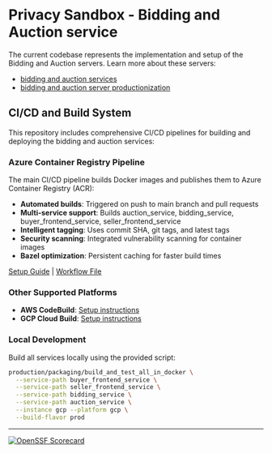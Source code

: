 # Privacy Sandbox - Bidding and Auction service

The current codebase represents the implementation and setup of the Bidding and Auction servers.
Learn more about these servers:

-   [bidding and auction services](https://github.com/privacysandbox/fledge-docs#bidding-and-auction-services)
-   [bidding and auction server productionization](https://github.com/privacysandbox/fledge-docs#server-productionization)

## CI/CD and Build System

This repository includes comprehensive CI/CD pipelines for building and deploying the bidding and auction services:

### Azure Container Registry Pipeline

The main CI/CD pipeline builds Docker images and publishes them to Azure Container Registry (ACR):

- **Automated builds**: Triggered on push to main branch and pull requests
- **Multi-service support**: Builds auction_service, bidding_service, buyer_frontend_service, seller_frontend_service
- **Intelligent tagging**: Uses commit SHA, git tags, and latest tags
- **Security scanning**: Integrated vulnerability scanning for container images
- **Bazel optimization**: Persistent caching for faster build times

[Setup Guide](production/packaging/azure/README.md) | [Workflow File](.github/workflows/ci.yml)

### Other Supported Platforms

- **AWS CodeBuild**: [Setup instructions](production/packaging/aws/codebuild/README.md)
- **GCP Cloud Build**: [Setup instructions](production/packaging/gcp/cloud_build/README.md)

### Local Development

Build all services locally using the provided script:

```bash
production/packaging/build_and_test_all_in_docker \
  --service-path buyer_frontend_service \
  --service-path seller_frontend_service \
  --service-path bidding_service \
  --service-path auction_service \
  --instance gcp --platform gcp \
  --build-flavor prod
```

---

[![OpenSSF Scorecard](https://api.securityscorecards.dev/projects/github.com/privacysandbox/bidding-auction-servers/badge)](https://securityscorecards.dev/viewer/?uri=github.com/privacysandbox/bidding-auction-servers)
